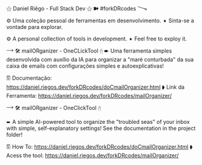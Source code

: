 ⚝ Daniel Riêgo - Full Stack Dev ⚝
➽ #forkDRcodes
𐃆

⚙ Uma coleção pessoal de ferramentas em desenvolvimento. 
➧ Sinta-se a vontade para explorar.

⚙ A personal collection of tools in development.
➧ Feel free to exploy it.

𐃘
🛠 mailORganizer - OneCLickTool 🖯
➨ Uma ferramenta simples desenvolvida com auxílio da IA para organizar a "maré conturbada"
da sua caixa de emails com configurações simples e autoexplicativas!

🖺 Documentação: https://daniel.riegos.dev/forkDRcodes/doCmailOrganizer.html
➧ Link da Ferramenta: https://daniel.riegos.dev/forkDRcodes/mailOrganizer/

𐃘
🛠 mailORganizer - OneClickTool 🖯

➨ A simple AI-powered tool to organize the "troubled seas" of your inbox with simple, self-explanatory settings!
See the documentation in the project folder!

🖺 How To: https://daniel.riegos.dev/forkDRcodes/doCmailOrganizer.html
➧ Acess the tool: https://daniel.riegos.dev/forkDRcodes/mailOrganizer/
